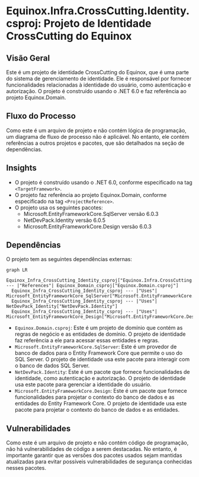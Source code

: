 # Equinox.Infra.CrossCutting.Identity.csproj: Projeto de Identidade CrossCutting do Equinox

## Visão Geral
Este é um projeto de identidade CrossCutting do Equinox, que é uma parte do sistema de gerenciamento de identidade. Ele é responsável por fornecer funcionalidades relacionadas à identidade do usuário, como autenticação e autorização. O projeto é construído usando o .NET 6.0 e faz referência ao projeto Equinox.Domain.

## Fluxo do Processo
Como este é um arquivo de projeto e não contém lógica de programação, um diagrama de fluxo de processo não é aplicável. No entanto, ele contém referências a outros projetos e pacotes, que são detalhados na seção de dependências.

## Insights
- O projeto é construído usando o .NET 6.0, conforme especificado na tag `<TargetFramework>`.
- O projeto faz referência ao projeto Equinox.Domain, conforme especificado na tag `<ProjectReference>`.
- O projeto usa os seguintes pacotes:
  - Microsoft.EntityFrameworkCore.SqlServer versão 6.0.3
  - NetDevPack.Identity versão 6.0.5
  - Microsoft.EntityFrameworkCore.Design versão 6.0.3

## Dependências
O projeto tem as seguintes dependências externas:

```mermaid
graph LR
  Equinox_Infra_CrossCutting_Identity_csproj["Equinox.Infra.CrossCutting.Identity.csproj"] --- |"References"| Equinox_Domain_csproj["Equinox.Domain.csproj"]
  Equinox_Infra_CrossCutting_Identity_csproj --- |"Uses"| Microsoft_EntityFrameworkCore_SqlServer["Microsoft.EntityFrameworkCore.SqlServer"]
  Equinox_Infra_CrossCutting_Identity_csproj --- |"Uses"| NetDevPack_Identity["NetDevPack.Identity"]
  Equinox_Infra_CrossCutting_Identity_csproj --- |"Uses"| Microsoft_EntityFrameworkCore_Design["Microsoft.EntityFrameworkCore.Design"]
```

- `Equinox.Domain.csproj`: Este é um projeto de domínio que contém as regras de negócio e as entidades de domínio. O projeto de identidade faz referência a ele para acessar essas entidades e regras.
- `Microsoft.EntityFrameworkCore.SqlServer`: Este é um provedor de banco de dados para o Entity Framework Core que permite o uso do SQL Server. O projeto de identidade usa este pacote para interagir com o banco de dados SQL Server.
- `NetDevPack.Identity`: Este é um pacote que fornece funcionalidades de identidade, como autenticação e autorização. O projeto de identidade usa este pacote para gerenciar a identidade do usuário.
- `Microsoft.EntityFrameworkCore.Design`: Este é um pacote que fornece funcionalidades para projetar o contexto do banco de dados e as entidades do Entity Framework Core. O projeto de identidade usa este pacote para projetar o contexto do banco de dados e as entidades.

## Vulnerabilidades
Como este é um arquivo de projeto e não contém código de programação, não há vulnerabilidades de código a serem destacadas. No entanto, é importante garantir que as versões dos pacotes usados sejam mantidas atualizadas para evitar possíveis vulnerabilidades de segurança conhecidas nesses pacotes.